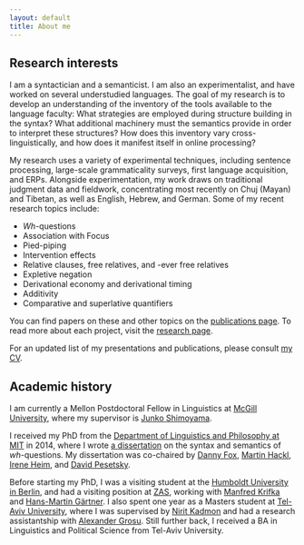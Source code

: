 ```yaml
---
layout: default
title: About me
---
```


Research interests
------------------

I am a syntactician and a semanticist. I am also an experimentalist, and have worked on several understudied languages. The goal of my research is to develop an understanding of the inventory of the tools available to the language faculty: What strategies are employed during structure building in the syntax? What additional machinery must the semantics provide in order to interpret these structures? How does this inventory vary cross-linguistically, and how does it manifest itself in online processing?

My research uses a variety of experimental techniques, including sentence processing, large-scale grammaticality surveys, first language acquisition, and ERPs. Alongside experimentation, my work draws on traditional judgment data and fieldwork, concentrating most recently on Chuj (Mayan) and Tibetan, as well as English, Hebrew, and German. Some of my recent research topics include:

* *Wh*-questions
* Association with Focus 
* Pied-piping 
* Intervention effects
* Relative clauses, free relatives, and -ever free relatives
* Expletive negation 
* Derivational economy and derivational timing
* Additivity
* Comparative and superlative quantifiers

You can find papers on these and other topics on the [publications page](/publications). To read more about each project, visit the [research page](/research).
 
For an updated list of my presentations and publications, please consult [my CV](KotekCV.pdf).


Academic history
----------------

I am currently a Mellon Postdoctoral Fellow in Linguistics at [McGill University](https://www.mcgill.ca/linguistics/department-linguistics), where my supervisor is [Junko Shimoyama](https://sites.google.com/site/junkoshimoyama/). 

I received my PhD from the [Department of Linguistics and Philosophy at MIT](http://web.mit.edu/linguistics/) in 2014, where I wrote [a dissertation](http://ling.auf.net/lingbuzz/002231/current.pdf?_s=mFXst8rtWr5B1Rhc) on the syntax and semantics of *wh*-questions. My dissertation was co-chaired by [Danny Fox](http://web.mit.edu/linguistics/people/faculty/fox/index.html), [Martin Hackl](http://web.mit.edu/hackl/www/), [Irene Heim](http://web.mit.edu/linguistics/people/faculty/heim/), and [David Pesetsky](http://web.mit.edu/linguistics/people/faculty/pesetsky/). 

Before starting my PhD, I was a visiting student at the [Humboldt University in Berlin](https://www.linguistik.hu-berlin.de/en), and had a visiting position at [ZAS](http://www.zas.gwz-berlin.de/), working with [Manfred Krifka](https://www.linguistik.hu-berlin.de/de/institut/professuren/sprachwissenschaft/mitarbeiter/krifka) and [Hans-Martin Gärtner](http://www.nytud.mta.hu/depts/tlp/gaertner/publist.html). I also spent one year as a Masters student at [Tel-Aviv University](https://humanities.tau.ac.il/linguistics_eng/), where I was supervised by [Nirit Kadmon](http://humanities.tau.ac.il/segel/kadmon/) and had a research assistantship with [Alexander Grosu](http://www.tau.ac.il/~grosua/). Still further back, I received a BA in Linguistics and Political Science from Tel-Aviv University.
